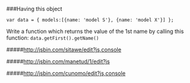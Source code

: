 ###Having this object

`var data = {
  models:[{name: 'model S'},
          {name: 'model X'}]
};`

Write a function which returns the value of the 1st name by calling this function:
`data.getFirst().getName()`

#####http://jsbin.com/sitawe/edit?js,console

#####http://jsbin.com/manetud/1/edit?js

#####http://jsbin.com/cunomo/edit?js,console